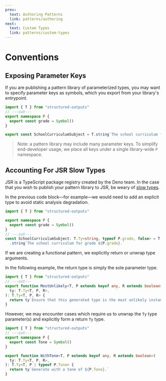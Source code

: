```yaml
---
prev:
  text: Authoring Patterns
  link: patterns/authoring
next:
  text: Custom Types
  link: patterns/custom-types
---
```


# Conventions

## Exposing Parameter Keys

If you are publishing a pattern library of parameterized types, you may want to specify parameter
keys as symbols, which you export from your library's entrypoint.

```ts twoslash
import { T } from "structured-outputs"
// ---cut---
export namespace P {
  export const grade = Symbol()
}

export const SchoolCurriculumSubject = T.string`The school curriculum for grade ${P.grade}.`
```

> Note: a pattern library may include many parameter keys. To simplify end-developer usage, we place
> all keys under a single library-wide `P` namespace.

## Accounting For JSR Slow Types

JSR is a TypeScript package registry created by the Deno team. In the case that you wish to publish
your pattern library to JSR, be weary of [slow types](https://jsr.io/docs/about-slow-types).

In the previous code block––for example––we would need to add an explicit type to avoid static
analysis degradation.

```ts twoslash
import { T } from "structured-outputs"

export namespace P {
  export const grade = Symbol()
}
// ---cut---
const SchoolCurriculumSubject: T.Ty<string, typeof P.grade, false> = T
  .string`The school curriculum for grade ${P.grade}.`
```

If we are creating a functional pattern, we explicitly return or unwrap type arguments.

In the following example, the return type is simply the sole parameter type.

```ts twoslash
import { T } from "structured-outputs"
// ---cut---
export function MostUnlikely<T, P extends keyof any, R extends boolean>(
  ty: T.Ty<T, P, R>,
): T.Ty<T, P, R> {
  return ty`Ensure that this generated type is the most unlikely instance of itself.`
}
```

However, we may encounter cases which require us to unwrap the `Ty` type parameter(s) and explicitly
form a return `Ty` type.

```ts twoslash
import { T } from "structured-outputs"
// ---cut---
export namespace P {
  export const Tone = Symbol()
}

export function WithTone<T, P extends keyof any, R extends boolean>(
  ty: T.Ty<T, P, R>,
): T.Ty<T, P | typeof P.Tone> {
  return ty`Generate with a tone of ${P.Tone}.`
}
```
